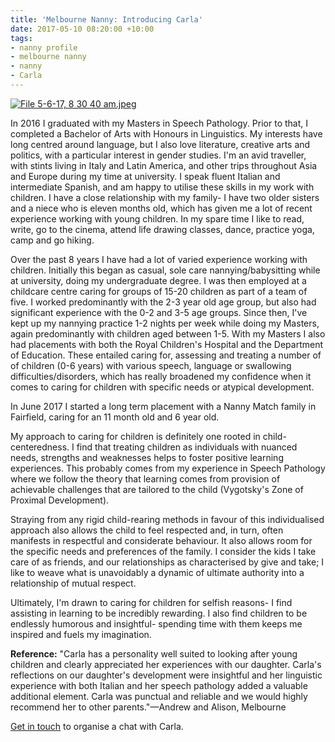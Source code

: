 ```yaml
---
title: 'Melbourne Nanny: Introducing Carla'
date: 2017-05-10 08:20:00 +10:00
tags:
- nanny profile
- melbourne nanny
- nanny
- Carla
---
```


[![File 5-6-17, 8 30 40 am.jpeg](/uploads/File%205-6-17,%208%2030%2040%20am.jpeg)](https://www.instagram.com/nannymatch/)

In 2016 I graduated with my Masters in Speech Pathology. Prior to that, I completed a Bachelor of Arts with Honours in Linguistics. My interests have long centred around language, but I also love literature, creative arts and politics, with a particular interest in gender studies. I'm an avid traveller, with stints living in Italy and Latin America, and other trips throughout Asia and Europe during my time at university. I speak fluent Italian and intermediate Spanish, and am happy to utilise these skills in my work with children. I have a close relationship with my family- I have two older sisters and a niece who is eleven months old, which has given me a lot of recent experience working with young children. In my spare time I like to read, write, go to the cinema, attend life drawing classes,  dance, practice yoga, camp and go hiking.  

Over the past 8 years I have had a lot of varied experience working with children. Initially this began as casual, sole care nannying/babysitting while at university, doing my undergraduate degree. I was then employed at a childcare centre caring for groups of 15-20 children as part of a team of five. I worked predominantly with the 2-3 year old age group, but also had significant experience with the 0-2 and 3-5 age groups. Since then, I've kept up my nannying practice 1-2 nights per week while doing my Masters, again predominantly with children aged between 1-5. With my Masters I also had placements with both the Royal Children's Hospital and the Department of Education. These entailed caring for, assessing and treating a number of of children (0-6 years) with various speech, language or swallowing difficulties/disorders, which has really broadened my confidence when it comes to caring for children with specific needs or atypical development.  

In June 2017 I started a long term placement with a Nanny Match family in Fairfield, caring for an 11 month old and 6 year old. 

My approach to caring for children is definitely one rooted in child-centeredness. I find that treating children as individuals with nuanced needs, strengths and weaknesses helps to foster positive learning experiences. This probably comes from my experience in Speech Pathology where we follow the theory that learning comes from provision of achievable challenges that are tailored to the child (Vygotsky's Zone of Proximal Development).   

Straying from any rigid child-rearing methods in favour of this individualised approach also allows the child to feel respected and, in turn, often manifests in respectful and considerate behaviour. It also allows room for the specific needs and preferences of the family. I consider the kids I take care of as friends, and our relationships as characterised by give and take; I like to weave what is unavoidably a dynamic of ultimate authority into a relationship of mutual respect. 

Ultimately, I'm drawn to caring for children for selfish reasons- I find assisting in learning to be incredibly rewarding. I also find children to be endlessly humorous and insightful- spending time with them keeps me inspired and fuels my imagination.

**Reference:**
"Carla has a personality well suited to looking after young children and clearly appreciated her experiences with our daughter. Carla's reflections on our daughter's development were insightful and her linguistic experience with both Italian and her speech pathology added a valuable additional element. 
Carla was punctual and reliable and we would highly recommend her to other parents."—Andrew and Alison, Melbourne

[Get in touch](http://nannymatch.com.au/contact/) to organise a chat with Carla.